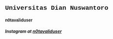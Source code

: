 <body>
    <h2 style="font-family: 'Courier New', Courier, monospace;">Universitas Dian Nuswantoro</h2>
    <h4 style="font-family: 'Franklin Gothic Medium', 'Arial Narrow', Arial, sans-serif;">n0tavaliduser</h4>
    <h5>Instagram at <a href="https://www.instagram.com/n0tavaliduser/">n0tavaliduser</a></h5>
<body>
